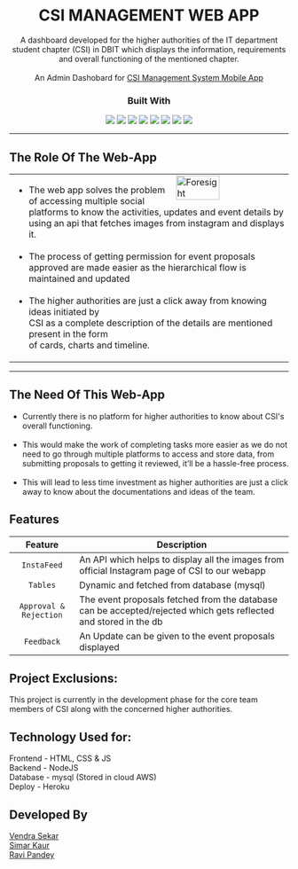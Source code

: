 <div align="center">
   <h1>CSI MANAGEMENT WEB APP</h1>
   <p>
      A dashboard developed for the higher authorities of the IT department student chapter (CSI) in DBIT which displays the information, requirements and overall functioning of the mentioned chapter.<br><br> An Admin Dashobard for <a href=https://github.com/CSI-DBIT/CSI-ManagementSystem>CSI Management System Mobile App</a>
   </p>
   <h3>Built With</h3>
   <p align="center">
   <img src="https://img.shields.io/badge/HTML5-E34F26?style=for-the-badge&logo=html5&logoColor=white"/>
   <img src="https://img.shields.io/badge/CSS3-1572B6?style=for-the-badge&logo=css3&logoColor=white"/>
   <img src="https://img.shields.io/badge/JavaScript-323330?style=for-the-badge&logo=javascript&logoColor=F7DF1E"/>
   <img src="https://img.shields.io/badge/Node.js-339933?style=for-the-badge&logo=nodedotjs&logoColor=white"/>
   <img src="https://img.shields.io/badge/npm-CB3837?style=for-the-badge&logo=npm&logoColor=white"/>
   <img src="https://img.shields.io/badge/MySQL-005C84?style=for-the-badge&logo=mysql&logoColor=white"/>
   <img src="https://img.shields.io/badge/Amazon_AWS-FF9900?style=for-the-badge&logo=amazonaws&logoColor=white"/>
   <img src="https://img.shields.io/badge/Heroku-430098?style=for-the-badge&logo=heroku&logoColor=white" />
   </p>
</div>

---

## The Role Of The Web-App

<table width="100%">
<tr>
<td>
  <img width="100%" height="0">
  <a href="https://www.runforesight.com/?utm_source=github-profile-summary-cards&utm_medium=sponsorship">
  <img src="https://user-images.githubusercontent.com/86104620/198870235-e618e1dd-e6e9-4fdb-a47c-854ba49ad4ab.png"
alt="Foresight" width="40%" align="right">
  </a>
 
  <p width="60%">
   <ul>
  <li>The web app solves the problem of accessing multiple social platforms to know the activities, updates and event details by using an api that fetches images from instagram and displays it.</li><br>
  <li>The process of getting permission for event proposals approved are made easier as the hierarchical flow is maintained and updated</li><br>
  <li>The higher authorities are just a click away from knowing ideas initiated by <br> CSI as a complete description of the details are mentioned present in the form <br> of cards, charts and timeline.</li>
  </ul>
  </p>
</td>
</tr>
</table>


---

## The Need Of This Web-App
<ul>
  <li>Currently there is no platform for higher authorities to know about CSI's overall functioning.</li><br>
  <li>This would make the work of completing tasks more easier as we do not need to go through multiple platforms to access and store data, from submitting proposals to getting it reviewed, it’ll be a hassle-free process.</li><br>
  <li>This will lead to less time investment as higher authorities are just a click away to know about the documentations and ideas of the team.</li>
</ul>

## Features 

| Feature | Description |
| :---: | --- |
| `InstaFeed` | An API which helps to display all the images from official Instagram page of CSI to our webapp |
| `Tables` | Dynamic and fetched from database (mysql) |
| `Approval & Rejection` | The event proposals fetched from the database can be accepted/rejected which gets reflected and stored in the db |
| `Feedback` | An Update can be given to the event proposals displayed |

## Project Exclusions:
This project is currently in the development phase for the core team members of CSI along with the concerned higher authorities.

## Technology Used for:
Frontend - HTML, CSS & JS
<br>
Backend - NodeJS 
<br>
Database - mysql (Stored in cloud AWS)
<br>
Deploy - Heroku

## Developed By
<a href=https://github.com/PurpleVen>Vendra Sekar</a>
<br>
<a href=https://github.com/simarkaur28>Simar Kaur</a>
<br>
<a href=https://github.com/Raviipandey>Ravi Pandey</a>





